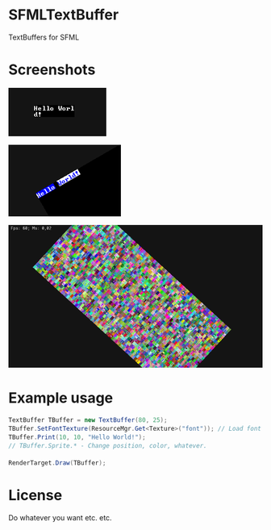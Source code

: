# SFMLTextBuffer
TextBuffers for SFML

# Screenshots
![alt text](https://raw.githubusercontent.com/cartman300/SFMLTextBuffer/master/screenshots/a.png "Hello World!")

![alt text](https://raw.githubusercontent.com/cartman300/SFMLTextBuffer/master/screenshots/b.png "Colors")

![alt text](https://raw.githubusercontent.com/cartman300/SFMLTextBuffer/master/screenshots/c.png "More colors")

# Example usage
```c#
TextBuffer TBuffer = new TextBuffer(80, 25);
TBuffer.SetFontTexture(ResourceMgr.Get<Texture>("font")); // Load font
TBuffer.Print(10, 10, "Hello World!");
// TBuffer.Sprite.* - Change position, color, whatever.

RenderTarget.Draw(TBuffer);
```

# License
Do whatever you want etc. etc.